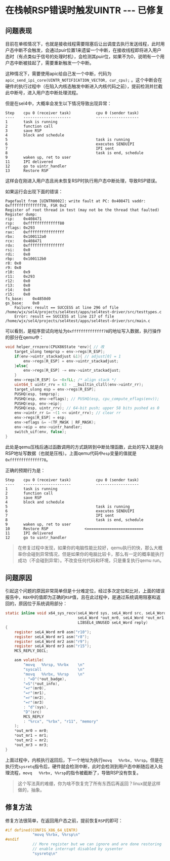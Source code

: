 # 在栈帧RSP错误时触发UINTR    ---   已修复

## 问题表现

目前在单核情况下，也就是接收线程需要阻塞后让出调度去执行发送线程，此时用户态中断不会触发，会通过puir位置1来遗留一个中断，在接收线程即将进入用户态时（有点类似于信号的处理时机），会检测其puir位，如果不为0，说明有一个用户态中断被挂起了，需要重新触发一个中断。

这种情况下，需要使用apic给自己发一个中断，代码为 `apic_send_ipi_core(UINTR_NOTIFICATION_VECTOR, cur_cpu);` 。这个中断会在硬件的执行过程中（在陷入内核态触发中断进入内核代码之前），提前检测并拦截此中断号，进入用户态中断处理流程。

但是在sel4中，大概率会发生以下情况导致出现异常：

```
Step    cpu 0 (receiver task)           cpu 0 (sender task)
----    ---------------------           -------------------
1       task is running
2       function call
3       save RSP
4       block and schedule
5                                       task is running
6                                       executes SENDUIPI
7                                       IPI sent
8                                       task is end, schedule
9       waken up, ret to user
11      IPI delivered
12      go to uintr_handler
13      Restore RSP
```

这样会在刚进入用户态且尚未恢复RSP时执行用户态中断处理，导致RSP错误。

如果运行会出现下面的错误：

```
Pagefault from [UINTR0002]: write fault at PC: 0x408471 vaddr: 0xffffffffffffff78, FSR 0x2
Register of root thread in test (may not be the thread that faulted)
Register dump:
rip:	0x408471
rsp:	0xffffffffffffff80
rflags:	0x293
rax:	0xffffffffffffffff
rbx:	0x100112a0
rcx:	0x408471
rdx:	0xffffffffffffffff
rsi:	0x0
rdi:	0x0
rbp:	0x100112b0
r8:	0x0
r9:	0x0
r10:	0x9
r11:	0x293
r12:	0x0
r13:	0x0
r14:	0x0
r15:	0x0
fs_base:	0x4850d0
gs_base:	0x0
	Failure: result == SUCCESS at line 296 of file /home/wjx/sel4/projects/sel4test/apps/sel4test-driver/src/testtypes.c
	Error: result == SUCCESS at line 217 of file /home/wjx/sel4/projects/sel4test/apps/sel4test-driver/src/main.c
```

可以看到，是程序尝试向地址为`0xffffffffffffff78`的地址写入数据，执行操作的部分在qemu中：

```c
void helper_rrnzero(CPUX86State *env){ // 改
    target_ulong temprsp = env->regs[R_ESP];
    if(env->uintr_stackadjust &1){ // adjust[0] = 1
        env->regs[R_ESP] = env->uintr_stackadjust;
    }else{
        env->regs[R_ESP] -= env->uintr_stackadjust;
    }
    env->regs[R_ESP] &= ~0xfLL; /* align stack */
    uint64_t uintr_rrv = 63 - __builtin_clzll(env->uintr_rr);
    target_ulong esp = env->regs[R_ESP];
    PUSHQ(esp, temprsp);
    PUSHQ(esp, env->eflags); // PUSHQ(esp, cpu_compute_eflags(env));
    PUSHQ(esp, env->eip);
    PUSHQ(esp, uintr_rrv); // 64-bit push; upper 58 bits pushed as 0
    env->uintr_rr &= ~(1 << uintr_rrv); // clear rr
    env->regs[R_ESP] = esp;
    env->eflags &= ~(TF_MASK | RF_MASK);
    env->eip = env->uintr_handler;
    switch_uif(env, false);
}
```

此处是qemu压栈后通过函数调用的方式跳转到中断处理函数，此处的写入就是向RSP地址写数据（也就是压栈）。上面qemu代码中`esp`变量的值就是`0xffffffffffffff78`。

正确的预期行为是：

```
Step    cpu 0 (receiver task)           cpu 0 (sender task)
----    ---------------------           -------------------
1       task is running
2       function call
3       save RSP
4       block and schedule
5                                       task is running
6                                       executes SENDUIPI
7                                       IPI sent
8                                       task is end, schedule
9       waken up, ret to user
10      Restore RSP                <=========================
11      IPI delivered
12      go to uintr_handler
```

> 在修复过程中发现，如果你的电脑性能比较好，qemu执行的快，那么大概率你会碰到异常情况，但是如果你的电脑比较卡，那么有一定的概率能执行成功（不会碰到异常）。不改变任何代码和环境，只是重复执行qemu run。

## 问题原因

引起这个问题的原因非常简单但是十分难定位，经过多次定位和比对，上面的错误报告中，`RBX`中的值即为正确的`RSP`值，且在此过程中，是通过系统调用阻塞和返回的，原因位于系统调用部分：

```c
static inline void x64_sys_recv(seL4_Word sys, seL4_Word src, seL4_Word *out_badge, seL4_Word *out_info,
                                seL4_Word *out_mr0, seL4_Word *out_mr1, seL4_Word *out_mr2, seL4_Word *out_mr3,
                                LIBSEL4_UNUSED seL4_Word reply)
{
    register seL4_Word mr0 asm("r10");
    register seL4_Word mr1 asm("r8");
    register seL4_Word mr2 asm("r9");
    register seL4_Word mr3 asm("r15");
    MCS_REPLY_DECL;

    asm volatile(
        "movq   %%rsp, %%rbx    \n"
        "syscall                \n"
        "movq   %%rbx, %%rsp    \n"
        : "=D"(*out_badge),
        "=S"(*out_info),
        "=r"(mr0),
        "=r"(mr1),
        "=r"(mr2),
        "=r"(mr3)
        : "d"(sys),
        "D"(src)
        MCS_REPLY
        : "%rcx", "%rbx", "r11", "memory"
    );
    *out_mr0 = mr0;
    *out_mr1 = mr1;
    *out_mr2 = mr2;
    *out_mr3 = mr3;
}
```

上面过程中，内核执行返回后，下一个地址为执行`movq   %%rbx, %%rsp`。但是在执行完`sysretq`指令后，硬件就会检测中断，此时会检测到用户态中断随后进入处理流程，`movq   %%rbx, %%rsp`的指令被截断了，导致RSP没有恢复。

> 这个写法真的难绷，你为啥不恢复完了所有东西后再返回？linux就是这样做的，抽象。

## 修复方法

修复方法很简单，在返回用户态之前，提前恢复`RSP`的即可：

```c
#if defined(CONFIG_X86_64_UINTR)
            "movq %%rbx, %%rsp\n"
#endif
            // More register but we can ignore and are done restoring
            // enable interrupt disabled by sysenter
            "sysretq\n"
```

